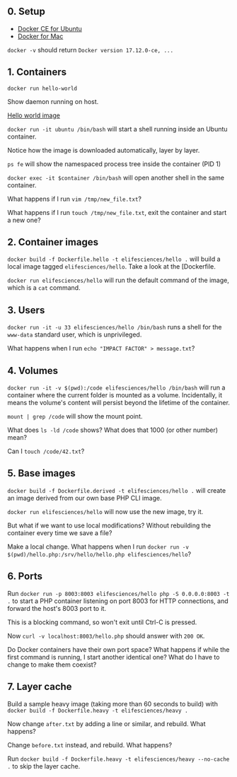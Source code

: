 ## 0. Setup

- [Docker CE for Ubuntu](https://docs.docker.com/install/linux/docker-ce/ubuntu/)
- [Docker for Mac](https://docs.docker.com/docker-for-mac/install/)

`docker -v` should return `Docker version 17.12.0-ce, ...`

## 1. Containers

`docker run hello-world`

Show daemon running on host.

[Hello world image](https://hub.docker.com/_/hello-world/)

`docker run -it ubuntu /bin/bash` will start a shell running inside an Ubuntu container.

Notice how the image is downloaded automatically, layer by layer.

`ps fe` will show the namespaced process tree inside the container (PID 1)

`docker exec -it $container /bin/bash` will open another shell in the same container.

What happens if I run `vim /tmp/new_file.txt`?

What happens if I run `touch /tmp/new_file.txt`, exit the container and start a new one?

## 2. Container images

`docker build -f Dockerfile.hello -t elifesciences/hello .` will build a local image tagged `elifesciences/hello`. Take a look at the [Dockerfile.

`docker run elifesciences/hello` will run the default command of the image, which is a `cat` command.

## 3. Users

`docker run -it -u 33 elifesciences/hello /bin/bash` runs a shell for the `www-data` standard user, which is unprivileged.

What happens when I run `echo "IMPACT FACTOR" > message.txt`?

## 4. Volumes

`docker run -it -v $(pwd):/code elifesciences/hello /bin/bash` will run a container where the current folder is mounted as a volume. Incidentally, it means the volume's content will persist beyond the lifetime of the container.

`mount | grep /code` will show the mount point.

What does `ls -ld /code` shows? What does that 1000 (or other number) mean?

Can I `touch /code/42.txt`?

## 5. Base images

`docker build -f Dockerfile.derived -t elifesciences/hello .` will create an image derived from our own base PHP CLI image.  

`docker run elifesciences/hello` will now use the new image, try it.

But what if we want to use local modifications? Without rebuilding the container every time we save a file?

Make a local change. What happens when I run `docker run -v $(pwd)/hello.php:/srv/hello/hello.php elifesciences/hello`?

## 6. Ports

Run `docker run -p 8003:8003 elifesciences/hello php -S 0.0.0.0:8003 -t .` to start a PHP container listening on port 8003 for HTTP connections, and forward the host's 8003 port to it.

This is a blocking command, so won't exit until Ctrl-C is pressed.

Now `curl -v localhost:8003/hello.php` should answer with `200 OK`.

Do Docker containers have their own port space? What happens if while the first command is running, I start another identical one? What do I have to change to make them coexist?

## 7. Layer cache

Build a sample heavy image (taking more than 60 seconds to build) with `docker build -f Dockerfile.heavy -t elifesciences/heavy .`

Now change `after.txt` by adding a line or similar, and rebuild. What happens?

Change `before.txt` instead, and rebuild. What happens?

Run `docker build -f Dockerfile.heavy -t elifesciences/heavy --no-cache .` to skip the layer cache.

